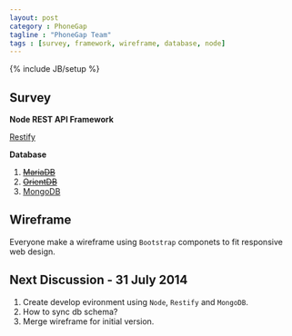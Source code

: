 ```yaml
---
layout: post
category : PhoneGap
tagline : "PhoneGap Team"
tags : [survey, framework, wireframe, database, node]
---
```

{% include JB/setup %}

## Survey

**Node REST API Framework**

[Restify](http://mcavage.me/node-restify/)

**Database**

1. <del>[MariaDB](http://mariadb.org)</del>
2. <del>[OrientDB](http://www.orientechnologies.com/orientdb/)</del>
3. [MongoDB](http://www.mongodb.org)

## Wireframe
Everyone make a wireframe using `Bootstrap` componets to fit responsive web design.

## Next Discussion - 31 July 2014
1. Create develop evironment using `Node`, `Restify` and `MongoDB`.
2. How to sync db schema?
3. Merge wireframe for initial version.
